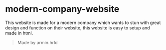 # modern-company-website
 This website is made for a modern company which wants to stun with great design and function on their website, this website is easy to setup and made in html.

 > Made by armin.hrld